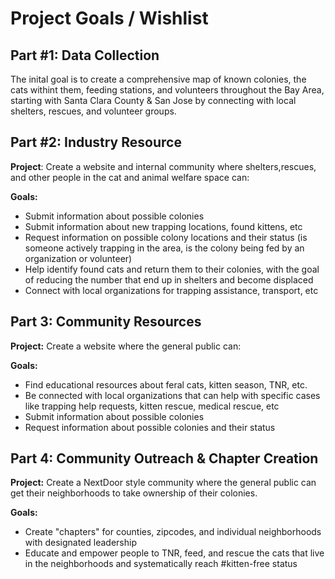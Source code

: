 # Project Goals / Wishlist

## Part #1: Data Collection
The inital goal is to create a comprehensive map of known colonies, the cats withint them, feeding stations, and volunteers throughout the Bay Area, starting with Santa Clara County & San Jose by connecting with local shelters, rescues, and volunteer groups. 


## Part #2: Industry Resource
**Project**: Create a website and internal community where shelters,rescues, and other people in the cat and animal welfare space can:

**Goals:**
- Submit information about possible colonies
- Submit information about new trapping locations, found kittens, etc
- Request information on possible colony locations and their status (is someone actively trapping in the area, is the colony being fed by an organization or volunteer)
- Help identify found cats and return them to their colonies, with the goal of reducing the number that end up in shelters and become displaced
- Connect with local organizations for trapping assistance, transport, etc


## Part 3: Community Resources
**Project:** Create a website where the general public can:

**Goals:**
- Find educational resources about feral cats, kitten season, TNR, etc.
- Be connected with local organizations that can help with specific cases like trapping help requests, kitten rescue, medical rescue, etc
- Submit information about possible colonies
- Request information about possible colonies and their status

## Part 4: Community Outreach & Chapter Creation
**Project:** Create a NextDoor style community where the general public can get their neighborhoods to take ownership of their colonies. 

**Goals:**
- Create "chapters" for counties, zipcodes, and individual neighborhoods with designated leadership
- Educate and empower people to TNR, feed, and rescue the cats that live in the neighborhoods and systematically reach #kitten-free status

